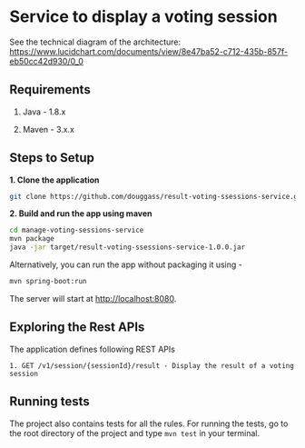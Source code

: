 # Service to display a voting session

See the technical diagram of the architecture: https://www.lucidchart.com/documents/view/8e47ba52-c712-435b-857f-eb50cc42d930/0_0

## Requirements

1. Java - 1.8.x

2. Maven - 3.x.x


## Steps to Setup

**1. Clone the application**

```bash
git clone https://github.com/douggass/result-voting-ssessions-service.git
```

**2. Build and run the app using maven**

```bash
cd manage-voting-sessions-service
mvn package
java -jar target/result-voting-ssessions-service-1.0.0.jar
```

Alternatively, you can run the app without packaging it using -

```bash
mvn spring-boot:run
```

The server will start at <http://localhost:8080>.

## Exploring the Rest APIs

The application defines following REST APIs

```
1. GET /v1/session/{sessionId}/result - Display the result of a voting session

```

## Running tests

The project also contains tests for all the rules. For running the tests, go to the root directory of the project and type `mvn test` in your terminal.